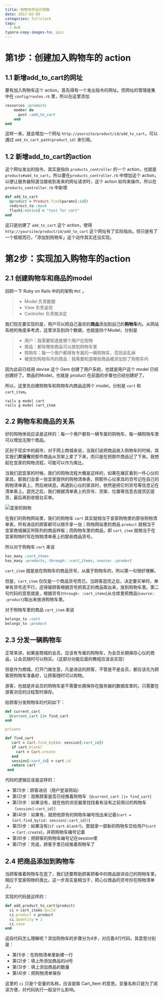 ```yaml
---
title: 购物车的设计思路
date: 2017-02-08
categories: fullstack
tags:
  - RoR
typora-copy-images-to: ipic
---
```


# 第1步：创建加入购物车的 action

## 1.1 新增add_to_cart的网址

要有加入购物车这个 action，首先得有一个发出指令的网址。而网址的管理是集中在 `config/routes.rb` 里，所以在这里添加

```ruby
resources :products
    member do
      post :add_to_cart
    end
end
```

这样一来，就会增加一个网址 `http://yoursite/product/id/add_to_cart`，可以通过 `add_to_cart_path(product_id)` 来引用。

## 1.2 新增add_to_cart的action

这个网址发出的指令，其实是指向 `products_controller`  的一个 action，也就是 `products#add_to_cart`，所以要在`products_controller.rb` 中增加这个 action，以便让服务器知道当接收到发来的网址请求时，这个 action 如何来操作。所以在 ` products_controller.rb` 中新增

```ruby
def add_to_cart
  @product = Product.find(params[:id])
  redirect_to :back
  flash[:notice] = "test for cart"
end
```

这只是创建了 `add_to_cart` 这个 action，使得 `http://yoursite/product/id/add_to_cart` 这个网址有了实际指向。但只是有了一个框框而已，「添加到购物车」这个动作其实还没实现。

# 第2步：实现加入购物车的action

## 2.1 创建购物车和商品的model

回顾一下 Ruby on Rails 中的的架构 `MVC` 。

> - Model 负责数据
> - View 负责呈现
> - Controller 负责做决定

我们现在要实现的是，用户可以把自己喜欢的**商品**添加到自己的**购物车**内。从网站系统的角度来考虑，这里涉及到四个数据，也就是四个Model，分别是

> - 用户：我需要知道是哪个用户在购物
> - 商品：都有哪些商品可以放到购物车里
> - 购物车：每一个用户都得有专属的一辆购物车，否则会乱掉
> - 被放到购物车内的商品：我需要知道哪些商品被添加到了购物车内

因为此前已经用 devise 这个 Gem 创建了用户系统，也就是用户这个 model 已经创建好了。商品的Model，也就是 product 在前面的步骤也已经创建好了。

所以，这里先创建购物车和购物车内商品这两个 model，分别是 `cart` 和 `cart_item`。

```
rails g model cart
rails g model cart_item
```

## 2.2 购物车和商品的关系

好的购物体验应该是这样的：每一个用户都有一辆专属的购物车，每一辆购物车里可以增加无限个商品。

区别于现实中的超市，对于网上商城来说，当我们说把商品放入购物车的时候，其实我们**并没有**把那件商品从货架上拿了下来，而只是在把那件商品记了下来。我想起在宜家的购物流程，可能可以作为类比。

当我们逛宜家的时候，我们的购物流程大概是这样的，如果在展区看到一件心仪的家具，那我们会拿一张宜家提供的购物清单表，把那件心仪家具的货号记在自己的购物清单表上，然后继续逛。再遇到心仪的家具时，依然是把它的货号等信息记在清单表上。逛完之后，我们根据清单表上的货号、货架、位置等信息去提货区提货，最后再到收银台买单。

![宜家的购物](http://okgqgpbx3.bkt.clouddn.com/blog/2017-02-08-122250.jpg)

在我们的购物网站里，我们的购物车 `cart` 其实就相当于宜家购物里的那张购物清单表，所有进店的顾客都可以随手拿一张；购物网站里的商品 `product` 就相当于宜家商城展区所陈列的商品样板；而购物车里的商品，即 `cart_item` 就相当于在宜家购物时写在购物清单表上的那些商品货号。

所以对于购物车 `cart` 来说

```ruby
has_many :cart_items
has_many :products, through: :cart_items, source: :product
```

`cart_item` 就是放在购物车的商品货号，从属于购物车的，所以第一句很好理解。

但是，`cart_item` 仅仅是一个商品货号而已，当顾客逛完之后，决定要买单时，单单有货号还不行，还得替顾客根据货号把真正的商品取出来，放到购物车里。第二句代码的意思就是，根据货号(`through: :cart_items`)从仓库里把商品(`source: :product`)取出来放进购物车里。

对于购物车里的商品 `cart_item` 来说

```ruby
belongs_to :cart
belongs_to :product
```

## 2.3 分发一辆购物车

正常来讲，如果是商城的会员，应该有专属的购物车，为会员长期保存心仪的商品，让会员随时可以购买。（这部分功能后面的教程应该会实现）

但是作为商城，打开门做生意，凡是进店的顾客，不管是不是会员，都应该先为顾客把购物车准备好，让顾客随时可以购物。

游客，也就是非会员的购物车是不需要长期保存在服务器的数据库里的，只需要在游客浏览的过程暂时保存。

给顾客分发购物车的代码如下：

```ruby
def current_cart
  @current_cart ||= find_cart
end

private

def find_cart
   cart = Cart.find_by(id: session[:cart_id])
   if cart.blank?
     cart = Cart.create
   end
   session[:cart_id] = cart.id
   return cart
 end
```

代码的逻辑应该是这样的：

- 第(1)步：顾客进店（用户登录网站）
- 第(2)步：观察顾客是否已经推着购物车（`@current_cart ||= find_cart`）
- 第(3)步：如果没有，就在他的浏览器里找找看有没有之前用过的购物车（`session[:cart_id]`）
- 第(4)步：如果有，就把他原有的购物车编号找出来记着(`cart = Cart.find_by(id: session[:cart_id])`)
- 第(5)步：如果没有(`if cart.blank?`)，那就拿一部新的购物车交给用户(`cart = Cart.create`)，并把购物车编号记着
- 第(6)步：把顾客的购物车编号记在session里
- 第(7)步：完成，顾客手里已经推着购物车了

## 2.4 把商品添加到购物车

当顾客推着购物车在逛了，我们还要帮助顾客把看中的商品放进自己的购物车里。相应于宜家购物的类比，这一步其实是相当于，把心仪商品的货号抄在购物清单上。

实现的代码是这样的：

```ruby
def add_product_to_cart(product)
  ci = cart_items.build
  ci.product = product
  ci.quantity = 1
  ci.save
end
```

这段代码怎么理解呢？添加购物车的步骤分为4步，对应着4行代码，其意思分别是：

- 第(1)步：在购物清单里新建一行
- 第(2)步：填上所添加商品的id号
- 第(3)步：填上添加商品的数量
- 第(4)步：把购物清单保存

这里的 `ci` 只是个变量的名称，应该是取 Cart_Item 的意思。变量名称只是为了阅读方便，对代码执行一般没什么影响。